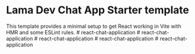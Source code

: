# Lama Dev Chat App Starter template

This template provides a minimal setup to get React working in Vite with HMR and some ESLint rules.
#   r e a c t - c h a t - a p p l i c a t i o n  
 #   r e a c t - c h a t - a p p l i c a t i o n  
 #   r e a c t - c h a t - a p p l i c a t i o n  
 #   r e a c t - c h a t - a p p l i c a t i o n  
 #   r e a c t - c h a t - a p p l i c a t i o n  
 